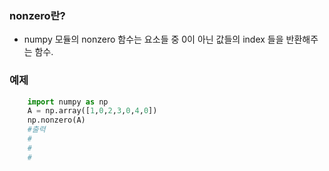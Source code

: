 ### nonzero란?
- numpy 모듈의 nonzero 함수는 요소들 중 0이 아닌 값들의 index 들을 반환해주는 함수.
### 예제
```python
	import numpy as np
	A = np.array([1,0,2,3,0,4,0])
	np.nonzero(A)
	#출력
	# 
	# 
	#
```